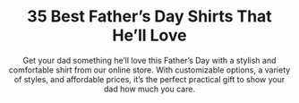 ---
layout: post
title: 35 Best Father’s Day Shirts That He’ll Love
subtitle: Get your dad something he’ll love this Father’s Day with a stylish and comfortable shirt from our online store. With customizable options, a variety of styles, and affordable prices, it’s the perfect practical gift to show your dad how much you care.
header-img: "img/post/2023/09/copied/father-day-shirts.jpg"
header-style: text
permalink: "/fathers-day-shirts/"
catalog: true
tags:
  - Recipients 
  - Men
---   